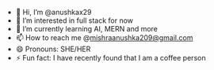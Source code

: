 - 👋 Hi, I’m @anushkax29
- 👀 I’m interested in full stack for now
- 🌱 I’m currently learning AI, MERN and more
- 📫 How to reach me @mishraanushka209@gmail.com
- 😄 Pronouns: SHE/HER
- ⚡ Fun fact: I have recently found that I am a coffee person

<!---
anushkax29/anushkax29 is a ✨ special ✨ repository because its `README.md` (this file) appears on your GitHub profile.
You can click the Preview link to take a look at your changes.
--->
